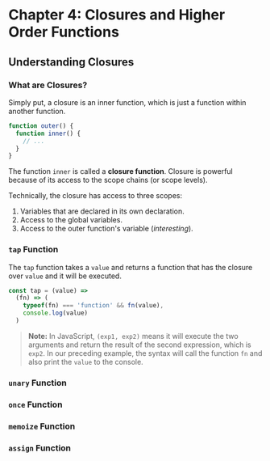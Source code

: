 # Chapter 4: Closures and Higher Order Functions

## Understanding Closures

### What are Closures?

Simply put, a closure is an inner function, which is just a function within another function.

```js
function outer() {
  function inner() {
    // ...
  }
}
```

The function `inner` is called a **closure function**. Closure is powerful because of its access to the scope chains (or scope levels).

Technically, the closure has access to three scopes:

1. Variables that are declared in its own declaration.
2. Access to the global variables.
3. Access to the outer function's variable (*interesting*).

### `tap` Function

The `tap` function takes a `value` and returns a function that has the closure over `value` and it will be executed.

```js
const tap = (value) =>
  (fn) => (
    typeof(fn) === 'function' && fn(value),
    console.log(value)
  )
```

> **Note:** In JavaScript, `(exp1, exp2)` means it will execute the two arguments and return the result of the second expression, which is `exp2`. In our preceding example, the syntax will call the function `fn` and also print the `value` to the console.

### `unary` Function
### `once` Function
### `memoize` Function
### `assign` Function